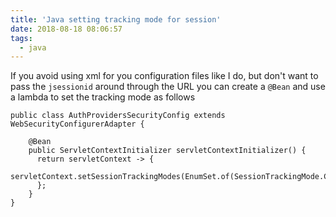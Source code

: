 ```yaml
---
title: 'Java setting tracking mode for session'
date: 2018-08-18 08:06:57
tags:
  - java
---
```


If you avoid using xml for you configuration files like I do, but don't want to pass the `jsessionid` around through the URL you can create a `@Bean` and use a lambda to set the tracking mode as follows

    public class AuthProvidersSecurityConfig extends WebSecurityConfigurerAdapter {

        @Bean
        public ServletContextInitializer servletContextInitializer() {
          return servletContext -> {
            servletContext.setSessionTrackingModes(EnumSet.of(SessionTrackingMode.COOKIE));
          };
        }
    }
